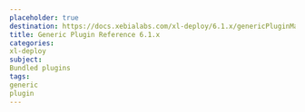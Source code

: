 ```yaml
---
placeholder: true
destination: https://docs.xebialabs.com/xl-deploy/6.1.x/genericPluginManual.html
title: Generic Plugin Reference 6.1.x
categories:
xl-deploy
subject:
Bundled plugins
tags:
generic
plugin
---
```

